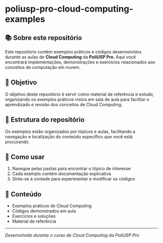 # poliusp-pro-cloud-computing-examples

## 📚 Sobre este repositório

Este repositório contém exemplos práticos e códigos desenvolvidos durante as aulas de **Cloud Computing** da **PoliUSP Pro**. Aqui você encontrará implementações, demonstrações e exercícios relacionados aos conceitos de computação em nuvem.

## 🎯 Objetivo

O objetivo deste repositório é servir como material de referência e estudo, organizando os exemplos práticos vistos em sala de aula para facilitar o aprendizado e revisão dos conceitos de Cloud Computing.

## 📁 Estrutura do repositório

Os exemplos estão organizados por tópicos e aulas, facilitando a navegação e localização do conteúdo específico que você está procurando.

## 🚀 Como usar

1. Navegue pelas pastas para encontrar o tópico de interesse
2. Cada exemplo contém documentação explicativa
3. Sinta-se à vontade para experimentar e modificar os códigos

## 📖 Conteúdo

- Exemplos práticos de Cloud Computing
- Códigos demonstrados em aula
- Exercícios e soluções
- Material de referência

---

*Desenvolvido durante o curso de Cloud Computing da PoliUSP Pro*